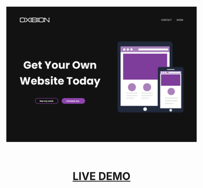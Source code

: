 ![Web](./design/desktop-home.jpg)

</br>

[<h1 align="center">**LIVE DEMO**</h1>](https://oxibion.netlify.app/)
